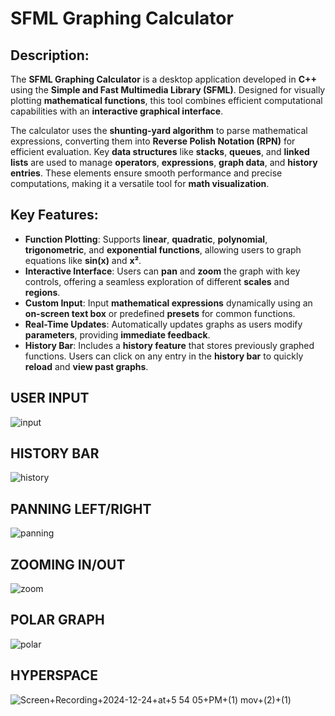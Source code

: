 # SFML Graphing Calculator

## Description:
The **SFML Graphing Calculator** is a desktop application developed in **C++** using the **Simple and Fast Multimedia Library (SFML)**. Designed for visually plotting **mathematical functions**, this tool combines efficient computational capabilities with an **interactive graphical interface**.

The calculator uses the **shunting-yard algorithm** to parse mathematical expressions, converting them into **Reverse Polish Notation (RPN)** for efficient evaluation. Key **data structures** like **stacks**, **queues**, and **linked lists** are used to manage **operators**, **expressions**, **graph data**, and **history entries**. These elements ensure smooth performance and precise computations, making it a versatile tool for **math visualization**.

## Key Features:
- **Function Plotting**: Supports **linear**, **quadratic**, **polynomial**, **trigonometric**, and **exponential functions**, allowing users to graph equations like **sin(x)** and **x²**.
- **Interactive Interface**: Users can **pan** and **zoom** the graph with key controls, offering a seamless exploration of different **scales** and **regions**.
- **Custom Input**: Input **mathematical expressions** dynamically using an **on-screen text box** or predefined **presets** for common functions.
- **Real-Time Updates**: Automatically updates graphs as users modify **parameters**, providing **immediate feedback**.
- **History Bar**: Includes a **history feature** that stores previously graphed functions. Users can click on any entry in the **history bar** to quickly **reload** and **view past graphs**.


  
## USER INPUT
![input](https://github.com/user-attachments/assets/fc5baba5-116a-4d6c-a52c-00281e5ee6c8)


## HISTORY BAR
![history](https://github.com/user-attachments/assets/13dbecbb-5b06-4c32-950d-485b999525ef)


## PANNING LEFT/RIGHT
![panning](https://github.com/user-attachments/assets/f6ef97e3-4108-46cf-83d0-d4980aebfb3d)


## ZOOMING IN/OUT
![zoom](https://github.com/user-attachments/assets/fddc6720-957e-4a6d-9d39-bbbeb888a6e3)


## POLAR GRAPH
![polar](https://github.com/user-attachments/assets/81705dd4-370b-41a4-96ff-926ea48cd6d4)


## HYPERSPACE
![Screen+Recording+2024-12-24+at+5 54 05+PM+(1) mov+(2)+(1)](https://github.com/user-attachments/assets/fa5b9c33-8de5-4c73-914a-5fd5b55cadf0)



